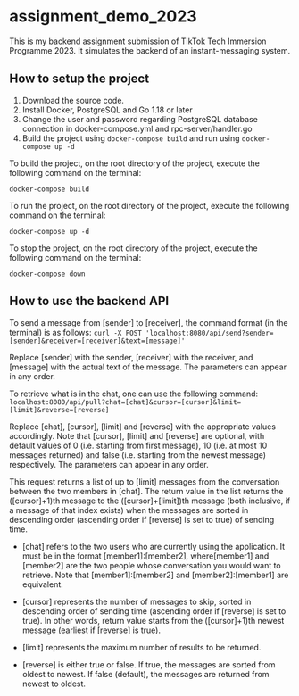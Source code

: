 # assignment_demo_2023

<!--![Tests](https://github.com/cheeheng/assignment_demo_2023/actions/workflows/test.yml/badge.svg)-->

This is my backend assignment submission of TikTok Tech Immersion Programme 2023. It simulates the backend of an instant-messaging system. 

<h2>How to setup the project</h2>

1. Download the source code.
2. Install Docker, PostgreSQL and Go 1.18 or later 
3. Change the user and password regarding PostgreSQL database connection in docker-compose.yml and rpc-server/handler.go 
4. Build the project using ```docker-compose build``` and run using ```docker-compose up -d```

To build the project, on the root directory of the project, execute the following command on the terminal:
```
docker-compose build 
```

To run the project, on the root directory of the project, execute the following command on the terminal:
```
docker-compose up -d
```

To stop the project, on the root directory of the project, execute the following command on the terminal:
```
docker-compose down
```

<h2>How to use the backend API</h2>

To send a message from [sender] to [receiver], the command format (in the terminal) is as follows:
```curl -X POST 'localhost:8080/api/send?sender=[sender]&receiver=[receiver]&text=[message]'```

Replace [sender] with the sender, [receiver] with the receiver, and [message] with the actual text of the message. The parameters can appear in any order.

To retrieve what is in the chat, one can use the following command:
```localhost:8080/api/pull?chat=[chat]&cursor=[cursor]&limit=[limit]&reverse=[reverse]```

Replace [chat], [cursor], [limit] and [reverse] with the appropriate values accordingly. Note that [cursor], [limit] and [reverse] are optional, with default values of 0 (i.e. starting from first message), 10 (i.e. at most 10 messages returned) and false (i.e. starting from the newest message) respectively. The parameters can appear in any order.

This request returns a list of up to [limit] messages from the conversation between the two members in [chat]. The return value in the list returns the ([cursor]+1)th message to the ([cursor]+[limit])th message (both inclusive, if a message of that index exists) when the messages are sorted in descending order (ascending order if [reverse] is set to true) of sending time.

- [chat] refers to the two users who are currently using the application. It must be in the format [member1]:[member2], where[member1] and [member2] are the two people whose conversation you would want to retrieve. Note that [member1]:[member2] and [member2]:[member1] are equivalent. 

- [cursor] represents the number of messages to skip, sorted in descending order of sending time (ascending order if [reverse] is set to true). In other words, return value starts from the ([cursor]+1)th newest message (earliest if [reverse] is true).

- [limit] represents the maximum number of results to be returned. 

- [reverse] is either true or false. If true, the messages are sorted from oldest to newest. If false (default), the messages are returned from newest to oldest.